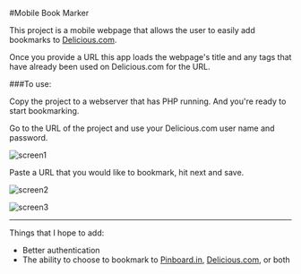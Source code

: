 
#Mobile Book Marker

This project is a mobile webpage that allows the user to easily add bookmarks to [Delicious.com](http://www.Delicious.com).


Once you provide a URL this app loads the webpage's title and any tags that have already been used on Delicious.com for the URL.

###To use:

Copy the project to a webserver that has PHP running. And you're ready to start bookmarking.

Go to the URL of the project and use your Delicious.com user name and password.

![screen1](http://robertsturk.com/files/images/screen1.jpg "screen1")

Paste a URL that you would like to bookmark, hit next and save.

![screen2](http://robertsturk.com/files/images/screen2.jpg "screen2")

![screen3](http://robertsturk.com/files/images/screen3.jpg "screen3")

---

Things that I hope to add:
- Better authentication
- The ability to choose to bookmark to [Pinboard.in](http://pinboard.in), [Delicious.com](http://www.Delicious.com), or both


